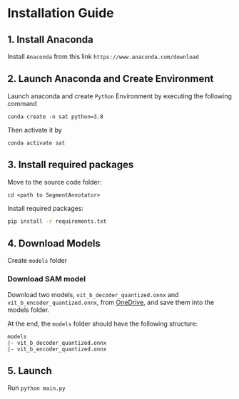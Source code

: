 # Installation Guide

## 1. Install Anaconda

Install `Anaconda` from this link `https://www.anaconda.com/download`

## 2. Launch Anaconda and Create Environment

Launch anaconda and create `Python` Environment by executing the following command

```
conda create -n sat python=3.8
```

Then activate it by

```
conda activate sat
```

## 3. Install required packages

Move to the source code folder:

```
cd <path to SegmentAnnotator>
```

Install required packages:

```bash
pip install -r requirements.txt
```

## 4. Download Models

Create `models` folder

### Download SAM model

Download two models, `vit_b_decoder_quantized.onnx` and `vit_b_encoder_quantized.onnx`, from [OneDrive](https://hkustconnect-my.sharepoint.com/:f:/g/personal/ykwongaq_connect_ust_hk/EhRCvPn3zYRHjaGm43XYOz8ByFFJr6n9l75Gi7KkoEuVVA?e=PXGTcO), and save them into the models folder.

At the end, the `models` folder should have the following structure:

```
models
|- vit_b_decoder_quantized.onnx
|- vit_b_encoder_quantized.onnx
```

## 5. Launch

Run `python main.py` 
